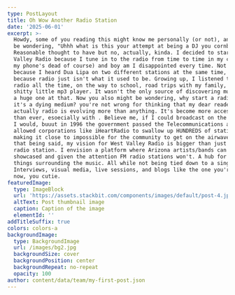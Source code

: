 ```yaml
---
type: PostLayout
title: Oh Wow Another Radio Station
date: '2025-06-01'
excerpt: >-
  Howdy, some of you reading this might know me personally (or not), and might
  be wondering, "Uhhh what is this your attempt at being a DJ you cornball"
  Reasonable thought to have but no, actually, kinda. I decided to start West
  Valley Radio because I tune in to the radio from time to time in my car (when
  my phone's dead of course) and boy am I disappointed every time. Not just
  because I heard Dua Lipa on two different stations at the same time, but
  because radio just isn't what it used to be. Growing up, I listened to the
  radio all the time, on the way to school, road trips with my family, even on a
  shitty little mp3 player. It wasn't the only source of discovering music, but
  a huge one at that. Now you also might be wondering, why start a radio station
  it's a dying medium? you're not wrong for thinking that my dear reader,
  actually radio is evolving more than anything. It's become more accessable
  than ever, esoecially with . Believe me, if I could broadcast on the airwaves
  I would, buuut in 1996 the government passed the Telecommunications act which
  allowed corporations like iHeartRadio to swallow up HUNDREDS of stations,
  making it close to impossible for the community to get on the airwaves. With
  that being said, my vision for West Valley Radio is bigger than just an online
  radio station. I envision a platform where Arizona artists/bands can be
  showcased and given the attention FM radio stations won't. A hub for all
  things surrounding the music. All while not being tied down to a single genre.
  Interviews, visual media, live sessions, and blogs like the one you're reading
  now, you cutie. 
featuredImage:
  type: ImageBlock
  url: 'https://assets.stackbit.com/components/images/default/post-4.jpeg'
  altText: Post thumbnail image
  caption: Caption of the image
  elementId: ''
addTitleSuffix: true
colors: colors-a
backgroundImage:
  type: BackgroundImage
  url: /images/bg2.jpg
  backgroundSize: cover
  backgroundPosition: center
  backgroundRepeat: no-repeat
  opacity: 100
author: content/data/team/my-first-post.json
---
```

